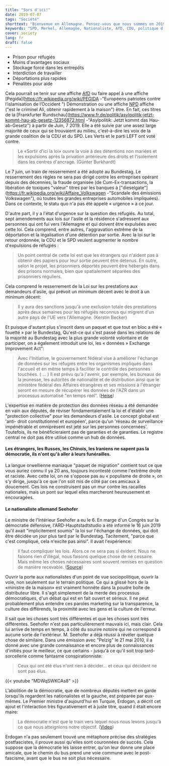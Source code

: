 ```yaml
---
title: "Sors d'ici!"
date: 2019-07-07
tags: "Société"
shorttext: "Bienvenue en Allemagne. Pensez-vous que nous sommes en 2019? Vous avez tort avec des clowns tels que Seehofer, Merkel, Nahles nous sommes arrivés à nouveau en 1940."
keywords: "SPD, Merkel, Allemagne, Nationaliste, AfD, CDU, politique d'asile, NPD, Hitler"
cover: society
lang: fr
draft: false
---
```


  - Prison pour réfugiés
  - Moins d'avantages sociaux
  - Stockage forcé dans les entrepôts
  - Interdiction de travailler
  - Déportations plus rapides
  - Pénalités pour aide

Cela pourrait se tenir sur une affiche [AfD](https://fr.wikipedia.org/wiki/Alternative_pour_l%27Allemagne "Alternative pour l'Allemagne") ou faire appel à une affiche [Pegida](https://fr.wikipedia.org/wiki/PEGIDA -"Européens patriotes contre l’islamisation de l’Occident ") Démonstration ou une affiche [NPD](https://fr.wikipedia.org/wiki/Parti_national-d%C3%A9mocrate_d%27Allemagne "Parti national-démocrate d'Allemagne") affiche ("est le criminel Ali, obtenir rapidement à la maison") être. En fait, ces titres de la [Frankfurter Rundschau](https://www.fr.de/politik/asylpolitik-jetzt-kommt-hau-ab-gesetz-12356872.html -"Asylpolitik: Jetzt kommt das Hau-ab-Gesetz") à partir de Juin, 7 2019. Elle a été suivie par une assez large majorité de ceux qui se trouvaient au milieu, c'est-à-dire les voix de la grande coalition de la CDU et du SPD. Les Verts et le parti LEFT ont voté contre.

> Le «Sortir d'ici la loi» ouvre la voie à des détentions non mariées et les expulsions après la privation antérieure des droits et l'isolement dans les centres d'ancrage. (Günter Burkhardt)

Le 7 juin, un train de resserrement a été adopté au Bundestag. Le resserrement des règles ne sera pas dirigé contre les entreprises opérant depuis des décennies, la fraude organisée (de Cum-Ex-transactions, la libération de toxiques "valeur" titres par les banques à ["dieselgate"](https://fr.wikipedia.org/wiki/Affaire_Volkswagen -"Scandale des émissions Volkswagen"), où toutes les grandes entreprises automobiles impliquées). Dans ce contexte, le statu quo n'a pas été appelé « urgence » à ce jour.

D'autre part, il y a l'état d'urgence sur la question des réfugiés. Au total, sept amendements aux lois sur l'asile et la résidence s'adressent aux personnes qui ont fui vers l'Allemagne et qui doivent être expulsées avec cette loi. Cela comprend, entre autres, l'aggravation extrême de la déportation et la légalisation d'une détention par sortie. Avec la loi sur le retour ordonnée, la CDU et le SPD veulent augmenter le nombre d'expulsions de réfugiés :

> Un point central de cette loi est que les étrangers qui n'aident pas à obtenir des papiers pour leur sortie peuvent être détenus. En outre, selon le projet, les prisonniers déportés peuvent être hébergés dans des prisons normales, bien que spatialement séparées des prisonniers réguliers.

Cela comprend le resserrement de la Loi sur les prestations aux demandeurs d'asile, qui prévoit un minimum décent avec le droit à un minimum décent:

> Il y aura des sanctions jusqu'à une exclusion totale des prestations après deux semaines pour les réfugiés reconnus qui migrent d'un autre pays de l'UE vers l'Allemagne. (Kerstin Becker)

Et puisque d'autant plus s'inscrit dans un paquet et que tout en bloc a été « fouetté » par le Bundestag, Qu'est-ce qui s'est passé dans les relations de la majorité au Bundestag avec la plus grande volonté volontaire et de participer, on a également introduit une loi, les « données » Exchange Improvement Act":

> Avec l'Initiative, le gouvernement fédéral vise à améliorer l'échange de données sur les réfugiés entre les organismes impliqués dans l'accueil et en même temps à faciliter le contrôle des personnes touchées. ( ... ) Il est prévu qu'à l'avenir, par exemple, les bureaux de la jeunesse, les autorités de nationalité et de distribution ainsi que le ministère fédéral des Affaires étrangères et ses missions à l'étranger seront en mesure de récupérer les données de l'AZR dans un processus automatisé "en temps réel". ([Heise](https://www.heise.de/newsticker/meldung/Datenaustausch-Ueberwachung-von-Fluechtlingen-entzweit-den-Bundestag-4363642.html "Datenaustausch: Überwachung von Flüchtlingen entzweit den Bundestag"))

L'expertise en matière de protection des données réseau a été demandée en vain aux députés, de réviser fondamentalement la loi et d'établir une "protection collective" pour les demandeurs d'asile. Le concept global est 'anti- droit constitutionnel et européen', parce qu'un 'réseau de surveillance impénétrable et omniprésent est jeté sur les personnes concernées'. Toutefois, ils ne bénéficieraient pas de garanties et de garanties. Le registre central ne doit pas être utilisé comme un hub de données.

#### Les étrangers, les Russes, les Chinois, les Iraniens ne sapent pas la démocratie, ils n'ont qu'à aller à leurs funérailles.

La langue orwellienne maniaque "paquet de migration" contient tout ce que vous auriez connu il ya 20 ans, toujours incontesté comme l'extrême droite et raciste. Avec cette loi, on ne s'oppose pas au « populisme de droite », on s'y dirige, jusqu'à ce que l'on soit mis de côté par ces amicaux à doucement. Ces lois ne construisent pas un mur contre les racailles nationales, mais un pont sur lequel elles marcheront heureusement et encouragées.

#### Le nationaliste allemand Seehofer

Le ministre de l'Intérieur Seehofer a eu le 6. En marge d'un Congrès sur la démocratie défensive, l'ARD-Hauptstadtstudio a été informé le 16 juin 2019 qu'il avait "implicitement soumis" la loi sur l'échange de données, qui doit être décidée un jour plus tard par le Bundestag. Tacitement, "parce que c'est compliqué, cela n'excite pas ainsi". Il avait l'expérience:

> Il faut compliquer les lois. Alors ce ne sera pas si évident. Nous ne faisons rien d'illégal, nous faisons quelque chose de né cessaire. Mais même les choses nécessaires sont souvent remises en question de manière recevable. ([Source](https://www.watson.de/deutschland/politik/629031020-horst-seehofer-diese-saetze-sorgen-fuer-einen-shitstorm "Man muss Gesetze komplizierter machen: Sätze von Seehofer sorgen für einen Shitstorm"))

Ouvrir la porte aux nationalistes d'un point de vue sociopolitique, ouvrir la voie, non seulement sur le terrain politique. Ce qui a glissé hors de la «ministre de la maison» est vraiment honnête dans la poudre boîte de distributeur libre. Il s'agit simplement de la merde des processus démocratiques, d'un débat qui est en fait ouvert et sérieux. Il ne peut probablement plus entendre ces paroles marketing sur la transparence, la culture des différends, la proximité avec les gens et la culture de l'erreur.

Il sait que les choses sont très différentes et que les choses sont très différentes. Seehofer n'est pas particulièrement mauvais ici, mais clair. Cela lui arrive de temps en temps, à côté du sourire notoire qui ne correspond à aucune sorte de l'extérieur. M. Seehofer a déjà réussi à révéler quelque chose de similaire. Dans une émission avec "Pelzig" le 21 mai 2010, il a donné avec une grande connaissance et encore plus de connaissances d'initiés pour le meilleur, ce que certains - jusqu'à ce qu'il soit trop tard-sorcellerie comme fantasme conspirationniste:

> Ceux qui ont été élus n'ont rien à décider... et ceux qui décident ne sont pas élus.

{{< youtube "MDWqSWKCAs8" >}}

L'abolition de la démocratie, que de nombreux députés mettent en garde lorsqu'ils regardent les nationalistes et la gauche, est préparée par eux-mêmes. Le Premier ministre d'aujourd'hui en Turquie, Erdogan, a décrit cet ajout et l'interaction très figurativement et à juste titre, quand il était encore maire:

> La démocratie n'est que le train vers lequel nous nous levons jusqu'à ce que nous atteignions notre objectif.  ([Video](https://www.focus.de/politik/videos/demokratie-ist-nur-der-zug-auf-den-wir-aufsteigen-ein-zitat-erdogans-von-1998-ist-heute-aktueller-denn-je_id_5742865.html "Ein Zitat Erdogans von 1998 ist heute aktueller denn je"))

Erdogan n'a pas seulement trouvé une métaphore précise des stratégies postfascistes, il prouve aussi qu'elles sont couronnées de succès. Cela suppose que la démocratie les laisse entrer, qu'on leur donne une place amicale, que le chemin du bus prend une voie commune avec le post-fascisme, avant que le bus ne soit plus nécessaire.

